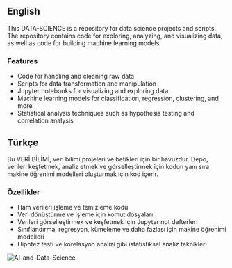 ## English
This DATA-SCIENCE is a repository for data science projects and scripts. The repository contains code for exploring, analyzing, and visualizing data, as well as code for building machine learning models.

### Features
- Code for handling and cleaning raw data
- Scripts for data transformation and manipulation
- Jupyter notebooks for visualizing and exploring data
- Machine learning models for classification, regression, clustering, and more
- Statistical analysis techniques such as hypothesis testing and correlation analysis

## Türkçe 
Bu VERİ BİLİMİ, veri bilimi projeleri ve betikleri için bir havuzdur. Depo, verileri keşfetmek, analiz etmek ve görselleştirmek için kodun yanı sıra makine öğrenimi modelleri oluşturmak için kod içerir.

### Özellikler

- Ham verileri işleme ve temizleme kodu
- Veri dönüştürme ve işleme için komut dosyaları
- Verileri görselleştirmek ve keşfetmek için Jupyter not defterleri
- Sınıflandırma, regresyon, kümeleme ve daha fazlası için makine öğrenimi modelleri
- Hipotez testi ve korelasyon analizi gibi istatistiksel analiz teknikleri


![AI-and-Data-Science](https://user-images.githubusercontent.com/92849974/199700443-60fad626-6555-401c-b228-dc68625c46d0.gif)
